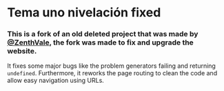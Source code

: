 # Tema uno nivelación fixed
### This is a fork of an old deleted project that was made by [@ZenthVale](https://github.com/ZenthVale), the fork was made to fix and upgrade the website.

It fixes some major bugs like the problem generators failing and returning `undefined`. Furthermore, it reworks the page routing to clean the code and allow easy navigation using URLs.
